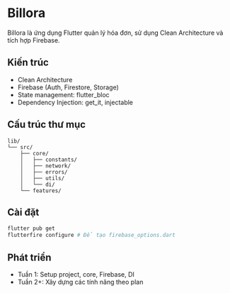 # Billora

Billora là ứng dụng Flutter quản lý hóa đơn, sử dụng Clean Architecture và tích hợp Firebase.

## Kiến trúc
- Clean Architecture
- Firebase (Auth, Firestore, Storage)
- State management: flutter_bloc
- Dependency Injection: get_it, injectable

## Cấu trúc thư mục
```
lib/
└── src/
    ├── core/
    │   ├── constants/
    │   ├── network/
    │   ├── errors/
    │   ├── utils/
    │   └── di/
    └── features/
```

## Cài đặt
```bash
flutter pub get
flutterfire configure # Để tạo firebase_options.dart
```

## Phát triển
- Tuần 1: Setup project, core, Firebase, DI
- Tuần 2+: Xây dựng các tính năng theo plan
